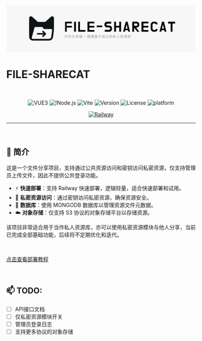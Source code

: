 ![banner](./public/banner.png)

# FILE-SHARECAT

<br>

<center>

![VUE3](https://img.shields.io/badge/Vue3-4FC08D?logo=vue.js&logoColor=white) ![!Node.js](https://img.shields.io/badge/Node.js-43853D?logo=Node.js) ![Vite](https://img.shields.io/badge/Vite-646CFF?logo=vite&logoColor=white) ![Version](https://img.shields.io/github/package-json/v/ZhonFortune/File-sharecat) ![License](https://img.shields.io/github/license/ZhonFortune/File-sharecat) ![platform](https://img.shields.io/badge/Platform-Web-01D7E2)

[![Railway](https://railway.app/button.svg)](https://railway.app/new/template?repository=https://github.com/ZhonFortune/File-sharecat)

</center>

---

<br>

## 📑 简介 

这是一个文件分享项目，支持通过公共资源访问和密钥访问私密资源，仅支持管理员上传文件，因此不提供公共登录功能。

- ⚡ **快速部署**：支持 Railway 快速部署，逻辑轻量，适合快速部署和试用。
- 🔐 **私密资源访问**：通过密钥访问私密资源，确保资源安全。
- 🧩 **数据库**：使用 MONGODB 数据库以管理资源文件元数据。
- ☁️ **对象存储**：仅支持 S3 协议的对象存储平台以存储资源。

该项目非常适合用于当作私人资源库，亦可以使用私密资源模块与他人分享，当前已完成全部基础功能，后续将不定期优化和迭代。

<br>

[点击查看部署教程](./docs/DEPLOY.md)

<br>

## 📫 TODO:

- [ ] API接口文档
- [ ] 仅私密资源模块开关
- [ ] 管理员登录日志
- [ ] 支持更多协议的对象存储